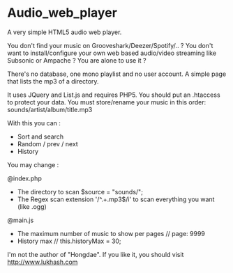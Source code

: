 Audio_web_player
================

A very simple HTML5 audio web player.

You don't find your music on Grooveshark/Deezer/Spotify/.. ?
You don't want to install/configure your own web based audio/video streaming like Subsonic or Ampache ?
You are alone to use it ?

There's no database, one mono playlist and no user account. A simple page that lists the mp3 of a directory.

It uses JQuery and List.js and requires PHP5.
You should put an .htaccess to protect your data.
You must store/rename your music in this order: sounds/artist/album/title.mp3

With this you can :
- Sort and search
- Random / prev / next
- History

You may change :

@index.php
- The directory to scan $source = "sounds/";
- The Regex scan extension '/^.+\.mp3$/i' to scan everything you want (like .ogg)

@main.js
- The maximum number of music to show per pages // page: 9999
- History max // this.historyMax = 30;

I'm not the author of "Hongdae". If you like it, you should visit http://www.lukhash.com